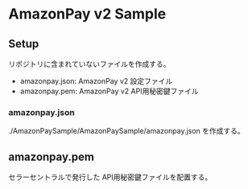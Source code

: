 # AmazonPay v2 Sample

## Setup

リポジトリに含まれていないファイルを作成する。  
- amazonpay.json: AmazonPay v2 設定ファイル
- amazonpay.pem: AmazonPay v2 API用秘密鍵ファイル

### amazonpay.json
./AmazonPaySample/AmazonPaySample/amazonpay.json を作成する。

## amazonpay.pem
セラーセントラルで発行した API用秘密鍵ファイルを配置する。